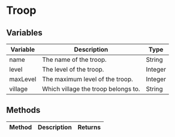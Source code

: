 # Troop

## Variables
| Variable | Description | Type |
|----------|-------------|------|
| name | The name of the troop. | String |
| level | The level of the troop. | Integer |
| maxLevel | The maximum level of the troop. | Integer |
| village | Which village the troop belongs to. | String |

## Methods
| Method | Description | Returns |
|--------|-------------|---------|